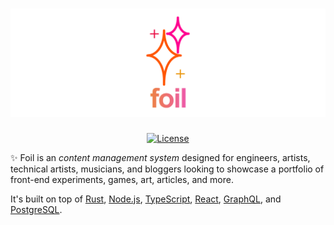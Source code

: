 <div align="center">

# <img alt="Foil" src="docs/foil-logo.svg" />

[![License][license-img]][license-url]

</div>

✨ Foil is an _content management system_ designed for engineers, artists, technical artists, musicians, and bloggers looking to showcase a portfolio of front-end experiments, games, art, articles, and more.

It's built on top of [Rust](https://www.rust-lang.org/), [Node.js](https://nodejs.org/en), [TypeScript](https://www.typescriptlang.org/), [React](https://reactjs.org/), [GraphQL](https://graphql.org/), and [PostgreSQL](https://www.postgresql.org/).

[license-img]: https://img.shields.io/:license-mit-blue.svg?style=flat-square
[license-url]: https://opensource.org/license/mit/
